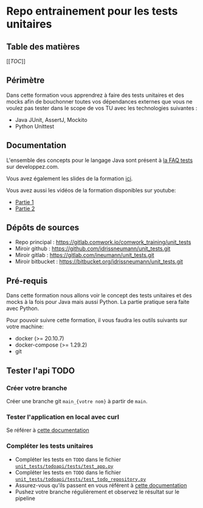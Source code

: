 # Repo entrainement pour les tests unitaires

## Table des matières

[[_TOC_]]

## Périmètre

Dans cette formation vous apprendrez à faire des tests unitaires et des mocks afin de bouchonner toutes vos dépendances externes que vous ne voulez pas tester dans le scope de vos TU avec les technologies suivantes :

* Java JUnit, AssertJ, Mockito
* Python Unittest

## Documentation

L'ensemble des concepts pour le langage Java sont présent à [la FAQ tests](https://java.developpez.com/faq/tests/) sur developpez.com.

Vous avez également les slides de la formation [ici](./slides_formation.pdf).

Vous avez aussi les vidéos de la formation disponibles sur youtube:
* [Partie 1](https://youtu.be/riikMWhuJGg)
* [Partie 2](https://youtu.be/4P0xjcOALjY)

## Dépôts de sources

* Repo principal : https://gitlab.comwork.io/comwork_training/unit_tests
* Miroir github : https://github.com/idrissneumann/unit_tests.git
* Miroir gitlab : https://gitlab.com/ineumann/unit_tests.git
* Miroir bitbucket : https://bitbucket.org/idrissneumann/unit_tests.git

## Pré-requis

Dans cette formation nous allons voir le concept des tests unitaires et des mocks à la fois pour Java mais aussi Python. La partie pratique sera faite avec Python.

Pour pouvoir suivre cette formation, il vous faudra les outils suivants sur votre machine:

* docker (>= 20.10.7)
* docker-compose (>= 1.29.2)
* git

## Tester l'api TODO

### Créer votre branche

Créer une branche git `main_{votre nom}` à partir de `main`.

### Tester l'application en local avec curl

Se référer à [cette documentation](./todoapi/README.md)

### Compléter les tests unitaires

* Compléter les tests en `TODO` dans le fichier [`unit_tests/todoapi/tests/test_app.py`](./todoapi/tests/test_app.py)
* Compléter les tests en `TODO` dans le fichier [`unit_tests/todoapi/tests/test_todo_repository.py`](./todoapi/tests/test_todo_repository.py)
* Assurez-vous qu'ils passent en vous référent à [cette documentation](./todoapi/README.md)
* Pushez votre branche régulièrement et observez le résultat sur le pipeline
